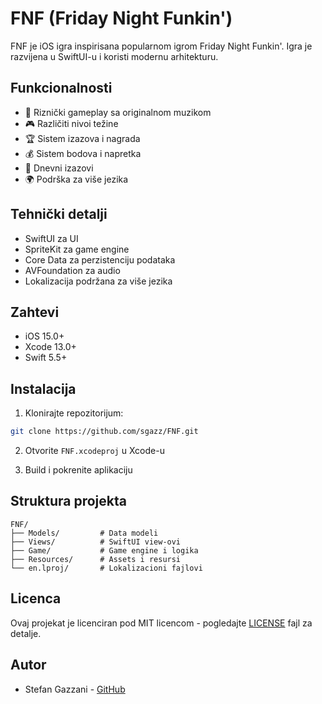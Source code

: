 # FNF (Friday Night Funkin')

FNF je iOS igra inspirisana popularnom igrom Friday Night Funkin'. Igra je razvijena u SwiftUI-u i koristi modernu arhitekturu.

## Funkcionalnosti

- 🎵 Riznički gameplay sa originalnom muzikom
- 🎮 Različiti nivoi težine
- 🏆 Sistem izazova i nagrada
- 💰 Sistem bodova i napretka
- 🎯 Dnevni izazovi
- 🌍 Podrška za više jezika

## Tehnički detalji

- SwiftUI za UI
- SpriteKit za game engine
- Core Data za perzistenciju podataka
- AVFoundation za audio
- Lokalizacija podržana za više jezika

## Zahtevi

- iOS 15.0+
- Xcode 13.0+
- Swift 5.5+

## Instalacija

1. Klonirajte repozitorijum:
```bash
git clone https://github.com/sgazz/FNF.git
```

2. Otvorite `FNF.xcodeproj` u Xcode-u

3. Build i pokrenite aplikaciju

## Struktura projekta

```
FNF/
├── Models/         # Data modeli
├── Views/          # SwiftUI view-ovi
├── Game/           # Game engine i logika
├── Resources/      # Assets i resursi
└── en.lproj/       # Lokalizacioni fajlovi
```

## Licenca

Ovaj projekat je licenciran pod MIT licencom - pogledajte [LICENSE](LICENSE) fajl za detalje.

## Autor

- Stefan Gazzani - [GitHub](https://github.com/sgazz) 